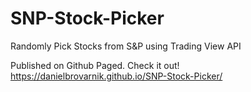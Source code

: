 # SNP-Stock-Picker
Randomly Pick Stocks from S&amp;P using Trading View API


Published on Github Paged. Check it out!
https://danielbrovarnik.github.io/SNP-Stock-Picker/
